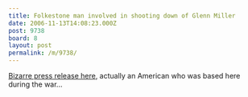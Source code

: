 ```yaml
---
title: Folkestone man involved in shooting down of Glenn Miller
date: 2006-11-13T14:08:23.000Z
post: 9738
board: 8
layout: post
permalink: /m/9738/
---
```

<a href="http://www.ereleases.com/pr/20061113009.html">Bizarre press release here</a>, actually an American who was based here during the war...
